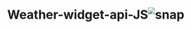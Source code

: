 # Weather-widget-api-JS![snap](https://user-images.githubusercontent.com/115615568/209358479-cc453971-ff75-4ac9-a2ee-ce964a81dcfb.jpg)
